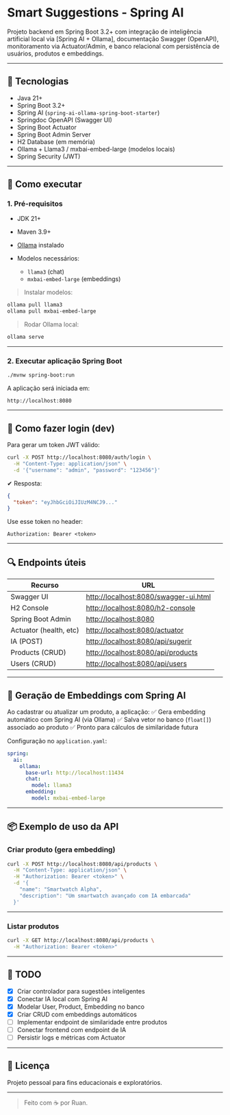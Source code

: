 # Smart Suggestions - Spring AI

Projeto backend em Spring Boot 3.2+ com integração de inteligência artificial local via \[Spring AI + Ollama], documentação Swagger (OpenAPI), monitoramento via Actuator/Admin, e banco relacional com persistência de usuários, produtos e embeddings.

---

## 🔧 Tecnologias

* Java 21+
* Spring Boot 3.2+
* Spring AI (`spring-ai-ollama-spring-boot-starter`)
* Springdoc OpenAPI (Swagger UI)
* Spring Boot Actuator
* Spring Boot Admin Server
* H2 Database (em memória)
* Ollama + Llama3 / mxbai-embed-large (modelos locais)
* Spring Security (JWT)

---

## 🚀 Como executar

### 1. Pré-requisitos

* JDK 21+
* Maven 3.9+
* [Ollama](https://ollama.com) instalado
* Modelos necessários:

  * `llama3` (chat)
  * `mxbai-embed-large` (embeddings)

> Instalar modelos:

```bash
ollama pull llama3
ollama pull mxbai-embed-large
```

> Rodar Ollama local:

```bash
ollama serve
```

---

### 2. Executar aplicação Spring Boot

```bash
./mvnw spring-boot:run
```

A aplicação será iniciada em:

```
http://localhost:8080
```

---

## 🔐 Como fazer login (dev)

Para gerar um token JWT válido:

```bash
curl -X POST http://localhost:8080/auth/login \
  -H "Content-Type: application/json" \
  -d '{"username": "admin", "password": "123456"}'
```

✔ Resposta:

```json
{
  "token": "eyJhbGciOiJIUzM4NCJ9..."
}
```

Use esse token no header:

```
Authorization: Bearer <token>
```

---

## 🔍 Endpoints úteis

| Recurso                | URL                                                                            |
| ---------------------- | ------------------------------------------------------------------------------ |
| Swagger UI             | [http://localhost:8080/swagger-ui.html](http://localhost:8080/swagger-ui.html) |
| H2 Console             | [http://localhost:8080/h2-console](http://localhost:8080/h2-console)           |
| Spring Boot Admin      | [http://localhost:8080](http://localhost:8080)                                 |
| Actuator (health, etc) | [http://localhost:8080/actuator](http://localhost:8080/actuator)               |
| IA (POST)              | [http://localhost:8080/api/sugerir](http://localhost:8080/api/sugerir)         |
| Products (CRUD)        | [http://localhost:8080/api/products](http://localhost:8080/api/products)       |
| Users (CRUD)           | [http://localhost:8080/api/users](http://localhost:8080/api/users)             |

---

## 🧠 Geração de Embeddings com Spring AI

Ao cadastrar ou atualizar um produto, a aplicação:
✅ Gera embedding automático com Spring AI (via Ollama)
✅ Salva vetor no banco (`float[]`) associado ao produto
✅ Pronto para cálculos de similaridade futura

Configuração no `application.yaml`:

```yaml
spring:
  ai:
    ollama:
      base-url: http://localhost:11434
      chat:
        model: llama3
      embedding:
        model: mxbai-embed-large
```

---

## 📦 Exemplo de uso da API

### Criar produto (gera embedding)

```bash
curl -X POST http://localhost:8080/api/products \
  -H "Content-Type: application/json" \
  -H "Authorization: Bearer <token>" \
  -d '{
    "name": "Smartwatch Alpha",
    "description": "Um smartwatch avançado com IA embarcada"
  }'
```

---

### Listar produtos

```bash
curl -X GET http://localhost:8080/api/products \
  -H "Authorization: Bearer <token>"
```

---

## 📝 TODO

* [x] Criar controlador para sugestões inteligentes
* [x] Conectar IA local com Spring AI
* [x] Modelar User, Product, Embedding no banco
* [x] Criar CRUD com embeddings automáticos
* [ ] Implementar endpoint de similaridade entre produtos
* [ ] Conectar frontend com endpoint de IA
* [ ] Persistir logs e métricas com Actuator

---

## 📄 Licença

Projeto pessoal para fins educacionais e exploratórios.

---

> Feito com ☕ por Ruan.

